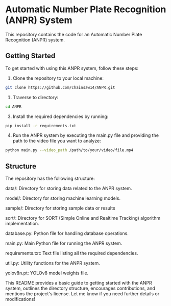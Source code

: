 # Automatic Number Plate Recognition (ANPR) System

This repository contains the code for an Automatic Number Plate Recognition (ANPR) system.

## Getting Started

To get started with using this ANPR system, follow these steps:

1. Clone the repository to your local machine:

```bash
git clone https://github.com/chainsaw14/ANPR.git
```
1. Traverse to directory:

```bash
cd ANPR
```

3. Install the required dependencies by running:
```bash
pip install -r requirements.txt
```
4. Run the ANPR system by executing the main.py file and providing the path to the video file you want to analyze:
```bash
python main.py --video_path /path/to/your/video/file.mp4
```

## Structure
The repository has the following structure:

data/: Directory for storing data related to the ANPR system.

model/: Directory for storing machine learning models.

sample/: Directory for storing sample data or results

sort/: Directory for SORT (Simple Online and Realtime Tracking) algorithm implementation.

database.py: Python file for handling database operations.

main.py: Main Python file for running the ANPR system.

requirements.txt: Text file listing all the required dependencies.

util.py: Utility functions for the ANPR system.

yolov8n.pt: YOLOv8 model weights file.

This README provides a basic guide to getting started with the ANPR system, outlines the directory structure, encourages contributions, and mentions the project's license. Let me know if you need further details or modifications!
